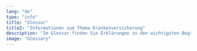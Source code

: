 ```yaml
---
lang: "de"
type: "info"
title: "Glossar"
title2: "Informationen zum Thema Krankenversicherung"
description: "Im Glossar finden Sie Erklärungen zu den wichtigsten Begriffen zum Thema Krankenversicherung und dem Schweizer Gesundheitssystem."
image: "Glossary"
---
```

